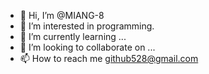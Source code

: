 - 👋 Hi, I’m @MIANG-8
- 👀 I’m interested in programming.
- 🌱 I’m currently learning ...
- 💞️ I’m looking to collaborate on ...
- 📫 How to reach me github528@gmail.com

<!---
MIANG-8/MIANG-8 is a ✨ special ✨ repository because its `README.md` (this file) appears on your GitHub profile.
You can click the Preview link to take a look at your changes.
--->
